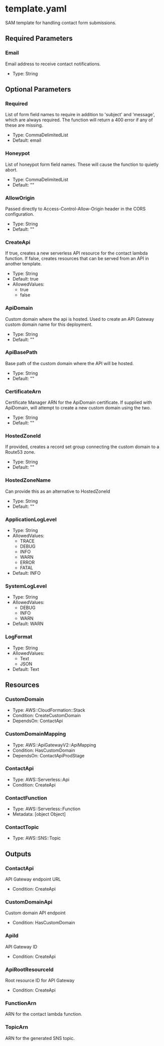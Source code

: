 # template.yaml

SAM template for handling contact form submissions.

## Required Parameters

### Email

Email address to receive contact notifications.

- Type: String

## Optional Parameters

### Required

List of form field names to require in addition to 'subject' and 'message', which are always required. The function will return a 400 error if any of these are missing.

- Type: CommaDelimitedList
- Default: email

### Honeypot

List of honeypot form field names. These will cause the function to quietly abort.

- Type: CommaDelimitedList
- Default: ""

### AllowOrigin

Passed directly to Access-Control-Allow-Origin header in the CORS configuration.

- Type: String
- Default: ""

### CreateApi

If true, creates a new serverless API resource for the contact lambda function. If false, creates resources that can be served from an API in another template.

- Type: String
- Default: true
- AllowedValues:
  - true
  - false

### ApiDomain

Custom domain where the api is hosted. Used to create an API Gateway custom domain name for this deployment.

- Type: String
- Default: ""

### ApiBasePath

Base path of the custom domain where the API will be hosted.

- Type: String
- Default: ""

### CertificateArn

Certificate Manager ARN for the ApiDomain certificate. If supplied with ApiDomain, will attempt to create a new custom domain using the two.

- Type: String
- Default: ""

### HostedZoneId

If provided, creates a record set group connecting the custom domain to a Route53 zone.

- Type: String
- Default: ""

### HostedZoneName

Can provide this as an alternative to HostedZoneId

- Type: String
- Default: ""

### ApplicationLogLevel

- Type: String
- AllowedValues:
  - TRACE
  - DEBUG
  - INFO
  - WARN
  - ERROR
  - FATAL
- Default: INFO

### SystemLogLevel

- Type: String
- AllowedValues:
  - DEBUG
  - INFO
  - WARN
- Default: WARN

### LogFormat

- Type: String
- AllowedValues:
  - Text
  - JSON
- Default: Text

## Resources

### CustomDomain

- Type: AWS::CloudFormation::Stack
- Condition: CreateCustomDomain
- DependsOn: ContactApi

### CustomDomainMapping

- Type: AWS::ApiGatewayV2::ApiMapping
- Condition: HasCustomDomain
- DependsOn: ContactApiProdStage

### ContactApi

- Type: AWS::Serverless::Api
- Condition: CreateApi

### ContactFunction

- Type: AWS::Serverless::Function
- Metadata: [object Object]

### ContactTopic

- Type: AWS::SNS::Topic

## Outputs

### ContactApi

API Gateway endpoint URL

- Condition: CreateApi

### CustomDomainApi

Custom domain API endpoint

- Condition: HasCustomDomain

### ApiId

API Gateway ID

- Condition: CreateApi

### ApiRootResourceId

Root resource ID for API Gateway

- Condition: CreateApi

### FunctionArn

ARN for the contact lambda function.

### TopicArn

ARN for the generated SNS topic.